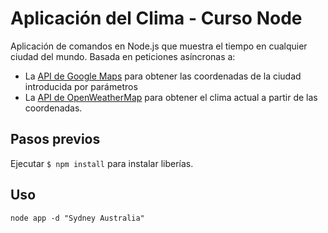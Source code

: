 # Aplicación del Clima - Curso Node

Aplicación de comandos en Node.js que muestra el tiempo en cualquier ciudad del mundo. Basada en peticiones asíncronas a:
* La [API de Google Maps](https://developers.google.com/maps/documentation/geocoding/start?hl=es-419) para obtener las coordenadas de la ciudad introducida por parámetros
* La [API de OpenWeatherMap](https://openweathermap.org/current) para obtener el clima actual a partir de las coordenadas.

## Pasos previos

Ejecutar ```$ npm install``` para instalar liberías.

## Uso
```
node app -d "Sydney Australia"
```